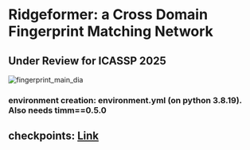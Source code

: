 # Ridgeformer: a Cross Domain Fingerprint Matching Network

## Under Review for ICASSP 2025

![fingerprint_main_dia](https://github.com/user-attachments/assets/796e5628-b550-42a9-b04e-57c2afca5f65)

### environment creation: environment.yml (on python 3.8.19). Also needs timm==0.5.0

## checkpoints: [Link](https://buffalo.box.com/s/8wmvwhmvbmfsy8j7lr7ppa30bxe3hvws)
